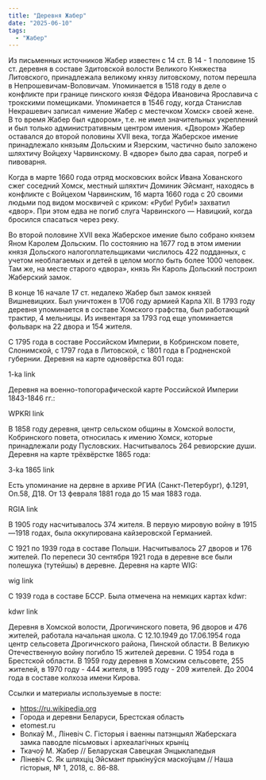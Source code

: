 ```yaml
---
title: "Деревня Жабер"
date: "2025-06-10"
tags: 
  - "Жабер"
---
```


Из письменных источников Жабер известен с 14 ст. В 14 - 1 половине 15 ст. деревня в составе Здитовской волости Великого Княжества Литовского, принадлежала великому князу литовскому, потом перешла в Непрошевичам-Воловичам. Упоминается в 1518 году в деле о конфликте при границе пинского князя Фёдора Ивановича Ярославича с трокскими помещиками. Упоминается в 1546 году, когда Станислав Некрашевич записал «имение Жабер с местечком Хомск» своей жене. В то время Жабер был «двором», т.е. не имел значительных укреплений и был только административным центром имения. «Двором» Жабер оставался до второй половины XVII века, тогда Жаберское имение принадлежало князьям Дольским и Язерским, частично было заложено шляхтичу Войцеху Чарвинскому. В «дворе» было два сарая, погреб и пивоварня.

Когда в марте 1660 года отряд московских войск Ивана Хованского сжег соседний Хомск, местный шляхтич Доминик Эйсмант, находясь в конфликте с Войцехом Чарвинским, 16 марта 1660 года с 20 своими людьми под видом москвичей с криком: «Руби! Руби!» захватил «двор». При этом едва не погиб слуга Чарвинского — Навицкий, когда бросился спасаться через реку.

Во второй половине XVII века Жаберское имение было собрано князем Яном Каролем Дольским. По состоянию на 1677 год в этом имении князя Дольского налогоплательщиками числилось 422 подданных, с учетом необлагаемых и детей в целом могло быть более 1000 человек.
Там же, на месте старого «двора», князь Ян Кароль Дольский построил Жаберский замок.

В конце 16 начале 17 ст. недалеко Жабер был замок князей Вишневицких. Был уничтожен в 1706 году армией Карла XII. В 1793 году деревня упоминается в составе Хомского графства, был работающий трактир, 4 мельницы. Из инвентаря за 1793 год еще упоминается фольварк на 22 двора и 154 жителя. 

С 1795 года в составе Российском Империи, в Кобринском повете, Слонимской, с 1797 года в Литовской, с 1801 года в Гродненской губернии. Деревня на карте одновёрстка 801 года:

1-ka link

Деревня на военно-топогорафической карте Российской Империи 1843-1846 гг.:

WPKRI link

В 1858 году деревня, центр сельском общины в Хомской волости, Кобринского повета, относилась к имению Хомск, которые принадлежали роду Пусловских. Насчитывалось 264 ревиорские души. Деревня на карте трёхвёрстке 1865 года:

3-ka 1865 link

Есть упоминание на дервне в архиве РГИА (Санкт-Петербург), ф.1291, Оп.58, Д18. От 13 февраля 1881 года до  15 мая 1883 года.

RGIA link

В 1905 году насчитывалось 374 жителя. В первую мировую войну в 1915—1918 годах, была оккупирована кайзеровской Германией.

С 1921 по 1939 года в составе Польши. Насчитывалось 27 дворов и 176 жителей. По перепеси 30 сентября 1921 года в деревне все были полешука (тутейшы) в деревне. Деревня на карте WIG:

wig link

С 1939 года в составе БССР. Была отмечена на немкцих картах kdwr:

kdwr link

Деревня в Хомской волости, Дрогичинского повета, 96 дворов и 476 жителей, работала начальная школа. С 12.10.1949 до 17.06.1954 года центр сельсовета Дрогичнского района, Пинской области. В Великую Отечественную войну погибло 15 жителей деревни. С 1954 года в Брестской области. В 1959 году деревня в Хомским сельсовете, 255 жителей, в 1970 году - 444 жителя, в 1995 году - 209 жителей. До 2004 года в составе колхоза имени Кирова. 

Ссылки и материалы используемые в посте:
- https://ru.wikipedia.org
- Города и деревни Беларуси, Брестская область
- etomest.ru
- Волкаў М., Ліневіч С. Гісторыя і ваенны патэнцыял Жаберскага замка паводле пісьмовых і археалагічных крыніц
- Ткачоў М. Жабер // Беларуская Савецкая Энцыклапедыя
- Ліневіч С. Як шляхціц Эйсмант прыкінуўся маскоўцам // Наша гісторыя, № 1, 2018, с. 86-88.
